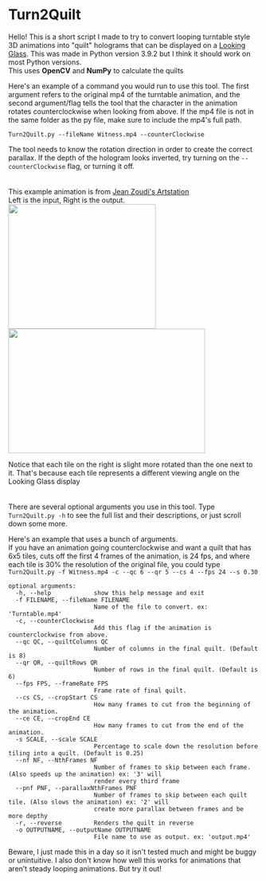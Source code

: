 # Turn2Quilt
Hello! This is a short script I made to try to convert looping turntable style 3D animations into "quilt" holograms that can be displayed on a [Looking Glass](https://lookingglassfactory.com/).
This was made in Python version 3.9.2 but I think it should work on most Python versions.<br />
This uses **OpenCV** and **NumPy** to calculate the quilts

Here's an example of a command you would run to use this tool.
The first argument refers to the original mp4 of the turntable animation, and the second argument/flag tells the tool that the character in the animation rotates counterclockwise when looking from above.
If the mp4 file is not in the same folder as the py file, make sure to include the mp4's full path. 
```
Turn2Quilt.py --fileName Witness.mp4 --counterClockwise
```
The tool needs to know the rotation direction in order to create the correct parallax. If the depth of the hologram looks inverted, try turning on the `--counterClockwise` flag, or turning it off.
<br />
<br />
<br />
This example animation is from [Jean Zoudi's Artstation](https://www.artstation.com/artwork/0ndYq8)<br />
Left is the input, Right is the output.<br />
<img src="https://github.com/Kainkun/Turn2Quilt/blob/main/readme/Witness.gif" width="296" height="250" /> <img src="https://github.com/Kainkun/Turn2Quilt/blob/main/readme/Quilt.gif" width="395" height="250" />

Notice that each tile on the right is slight more rotated than the one next to it. That's because each tile represents a different viewing angle on the Looking Glass display
<br />
<br />
<br />
There are several optional arguments you use in this tool. Type `Turn2Quilt.py -h` to see the full list and their descriptions, or just scroll down some more.

Here's an example that uses a bunch of arguments.<br />
If you have an animation going counterclockwise and want a quilt that has 6x5 tiles, cuts off the first 4 frames of the animation, is 24 fps, and where each tile is 30% the resolution of the original file, you could type `Turn2Quilt.py -f Witness.mp4 -c --qc 6 --qr 5 --cs 4 --fps 24 --s 0.30`
```
optional arguments:
  -h, --help            show this help message and exit
  -f FILENAME, --fileName FILENAME
                        Name of the file to convert. ex: 'Turntable.mp4'
  -c, --counterClockwise
                        Add this flag if the animation is counterclockwise from above.
  --qc QC, --quiltColumns QC
                        Number of columns in the final quilt. (Default is 8)
  --qr QR, --quiltRows QR
                        Number of rows in the final quilt. (Default is 6)
  --fps FPS, --frameRate FPS
                        Frame rate of final quilt.
  --cs CS, --cropStart CS
                        How many frames to cut from the beginning of the animation.
  --ce CE, --cropEnd CE
                        How many frames to cut from the end of the animation.
  -s SCALE, --scale SCALE
                        Percentage to scale down the resolution before tiling into a quilt. (Default is 0.25)
  --nf NF, --NthFrames NF
                        Number of frames to skip between each frame. (Also speeds up the animation) ex: '3' will
                        render every third frame
  --pnf PNF, --parallaxNthFrames PNF
                        Number of frames to skip between each quilt tile. (Also slows the animation) ex: '2' will
                        create more parallax between frames and be more depthy
  -r, --reverse         Renders the quilt in reverse
  -o OUTPUTNAME, --outputName OUTPUTNAME
                        File name to use as output. ex: 'output.mp4'
```

Beware, I just made this in a day so it isn't tested much and might be buggy or unintuitive.
I also don't know how well this works for animations that aren’t steady looping animations. But try it out!
